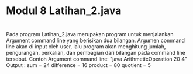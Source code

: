 # Modul 8 Latihan_2.java
#
Pada program Latihan_2.java merupakan program untuk menjalankan Argument command line yang berisikan dua bilangan. Argumen command line akan di input oleh user, lalu program akan menghitung jumlah, pengurangan, perkalian, dan pembagian dari bilangan pada command line tersebut. Contoh Argument command line:
"java ArithmeticOperation 20 4"
Output :
sum = 24
difference = 16
product = 80
quotient = 5